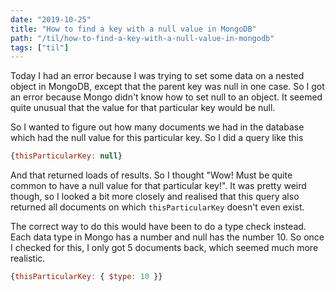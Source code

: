 ```yaml
---
date: "2019-10-25"
title: "How to find a key with a null value in MongoDB"
path: "/til/how-to-find-a-key-with-a-null-value-in-mongodb"
tags: ["til"]
---
```


Today I had an error because I was trying to set some data on a nested object in MongoDB, except that the parent key was null in one case.
So I got an error because Mongo didn't know how to set null to an object.
It seemed quite unusual that the value for that particular key would be null.

So I wanted to figure out how many documents we had in the database which had the null value for this particular key.
So I did a query like this

```javascript
{thisParticularKey: null}

```

And that returned loads of results. So I thought "Wow! Must be quite common to have a null value for that particular key!".
It was pretty weird though, so I looked a bit more closely and realised that this query also returned all documents on which `thisParticularKey` doesn't even exist.

The correct way to do this would have been to do a type check instead.
Each data type in Mongo has a number and null has the number 10.
So once I checked for this, I only got 5 documents back, which seemed much more realistic.

```javascript
{thisParticularKey: { $type: 10 }}

```

